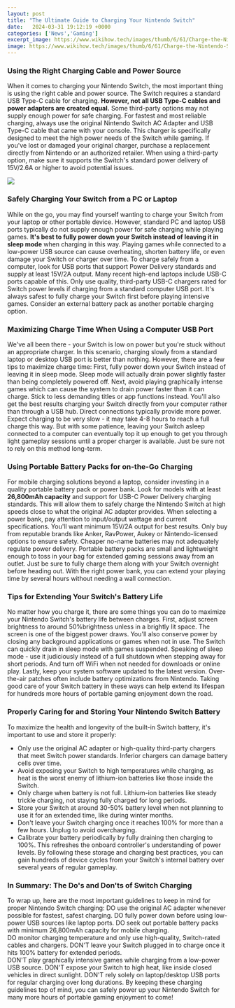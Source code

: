 ```yaml
---
layout: post
title: "The Ultimate Guide to Charging Your Nintendo Switch"
date:   2024-03-31 19:12:19 +0000
categories: ['News','Gaming']
excerpt_image: https://www.wikihow.tech/images/thumb/6/61/Charge-the-Nintendo-Switch-Step-6.jpg/aid10262123-v4-728px-Charge-the-Nintendo-Switch-Step-6.jpg
image: https://www.wikihow.tech/images/thumb/6/61/Charge-the-Nintendo-Switch-Step-6.jpg/aid10262123-v4-728px-Charge-the-Nintendo-Switch-Step-6.jpg
---
```


### Using the Right Charging Cable and Power Source
When it comes to charging your Nintendo Switch, the most important thing is using the right cable and power source. The Switch requires a standard USB Type-C cable for charging. **However, not all USB Type-C cables and power adapters are created equal.** Some third-party options may not supply enough power for safe charging. 
For fastest and most reliable charging, always use the original Nintendo Switch AC Adapter and USB Type-C cable that came with your console. This charger is specifically designed to meet the high power needs of the Switch while gaming. If you've lost or damaged your original charger, purchase a replacement directly from Nintendo or an authorized retailer. When using a third-party option, make sure it supports the Switch's standard power delivery of 15V/2.6A or higher to avoid potential issues.

![](https://www.wikihow.tech/images/thumb/6/61/Charge-the-Nintendo-Switch-Step-6.jpg/aid10262123-v4-728px-Charge-the-Nintendo-Switch-Step-6.jpg)
### Safely Charging Your Switch from a PC or Laptop 
While on the go, you may find yourself wanting to charge your Switch from your laptop or other portable device. However, standard PC and laptop USB ports typically do not supply enough power for safe charging while playing games. **It's best to fully power down your Switch instead of leaving it in sleep mode** when charging in this way. Playing games while connected to a low-power USB source can cause overheating, shorten battery life, or even damage your Switch or charger over time.
To charge safely from a computer, look for USB ports that support Power Delivery standards and supply at least 15V/2A output. Many recent high-end laptops include USB-C ports capable of this. Only use quality, third-party USB-C chargers rated for Switch power levels if charging from a standard computer USB port. It's always safest to fully charge your Switch first before playing intensive games. Consider an external battery pack as another portable charging option.
### Maximizing Charge Time When Using a Computer USB Port
We've all been there - your Switch is low on power but you're stuck without an appropriate charger. In this scenario, charging slowly from a standard laptop or desktop USB port is better than nothing. However, there are a few tips to maximize charge time:
First, fully power down your Switch instead of leaving it in sleep mode. Sleep mode will actually drain power slightly faster than being completely powered off. Next, avoid playing graphically intense games which can cause the system to drain power faster than it can charge. Stick to less demanding titles or app functions instead. 
You'll also get the best results charging your Switch directly from your computer rather than through a USB hub. Direct connections typically provide more power. Expect charging to be very slow - it may take 4-8 hours to reach a full charge this way. But with some patience, leaving your Switch asleep connected to a computer can eventually top it up enough to get you through light gameplay sessions until a proper charger is available. Just be sure not to rely on this method long-term.
### Using Portable Battery Packs for on-the-Go Charging
For mobile charging solutions beyond a laptop, consider investing in a quality portable battery pack or power bank. Look for models with at least **26,800mAh capacity** and support for USB-C Power Delivery charging standards. This will allow them to safely charge the Nintendo Switch at high speeds close to what the original AC adapter provides. 
When selecting a power bank, pay attention to input/output wattage and current specifications. You'll want minimum 15V/2A output for best results. Only buy from reputable brands like Anker, RavPower, Aukey or Nintendo-licensed options to ensure safety. Cheaper no-name batteries may not adequately regulate power delivery. 
Portable battery packs are small and lightweight enough to toss in your bag for extended gaming sessions away from an outlet. Just be sure to fully charge them along with your Switch overnight before heading out. With the right power bank, you can extend your playing time by several hours without needing a wall connection.
### Tips for Extending Your Switch's Battery Life 
No matter how you charge it, there are some things you can do to maximize your Nintendo Switch's battery life between charges. First, adjust screen brightness to around 50%brightness unless in a brightly lit space. The screen is one of the biggest power draws.
You'll also conserve power by closing any background applications or games when not in use. The Switch can quickly drain in sleep mode with games suspended. Speaking of sleep mode - use it judiciously instead of a full shutdown when stepping away for short periods. And turn off WiFi when not needed for downloads or online play.
Lastly, keep your system software updated to the latest version. Over-the-air patches often include battery optimizations from Nintendo. Taking good care of your Switch battery in these ways can help extend its lifespan for hundreds more hours of portable gaming enjoyment down the road.
### Properly Caring for and Storing Your Nintendo Switch Battery 
To maximize the health and longevity of the built-in Switch battery, it's important to use and store it properly:
- Only use the original AC adapter or high-quality third-party chargers that meet Switch power standards. Inferior chargers can damage battery cells over time.
- Avoid exposing your Switch to high temperatures while charging, as heat is the worst enemy of lithium-ion batteries like those inside the Switch. 
- Only charge when battery is not full. Lithium-ion batteries like steady trickle charging, not staying fully charged for long periods.
- Store your Switch at around 30-50% battery level when not planning to use it for an extended time, like during winter months. 
- Don't leave your Switch charging once it reaches 100% for more than a few hours. Unplug to avoid overcharging.
- Calibrate your battery periodically by fully draining then charging to 100%. This refreshes the onboard controller's understanding of power levels.
By following these storage and charging best practices, you can gain hundreds of device cycles from your Switch's internal battery over several years of regular gameplay.
### In Summary: The Do's and Don'ts of Switch Charging
To wrap up, here are the most important guidelines to keep in mind for proper Nintendo Switch charging:
DO use the original AC adapter whenever possible for fastest, safest charging. 
DO fully power down before using low-power USB sources like laptop ports. 
DO seek out portable battery packs with minimum 26,800mAh capacity for mobile charging.  
DO monitor charging temperature and only use high-quality, Switch-rated cables and chargers.
DON'T leave your Switch plugged in to charge once it hits 100% battery for extended periods.  
DON'T play graphically intensive games while charging from a low-power USB source.
DON'T expose your Switch to high heat, like inside closed vehicles in direct sunlight.
DON'T rely solely on laptop/desktop USB ports for regular charging over long durations.
By keeping these charging guidelines top of mind, you can safely power up your Nintendo Switch for many more hours of portable gaming enjoyment to come!